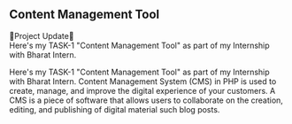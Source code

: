 ## Content Management Tool
🚀Project Update🚀<br>
Here's my TASK-1  "Content Management Tool" as part of my Internship with Bharat Intern.

Here's my TASK-1 "Content Management Tool" as part of my Internship with Bharat Intern.
Content Management System (CMS) in PHP is used to create, manage, and improve the digital experience of your customers. A CMS is a piece of software that allows users to collaborate on the creation, editing, and publishing of digital material such blog posts.


